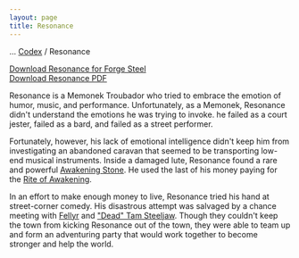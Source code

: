 ```yaml
---
layout: page
title: Resonance
---
```

<span class="breadcrumbs" markdown="1">... [Codex](/codex) / Resonance</span>

<div class="download-container"><a class="download-file" href="/assets/forge-steel/Resonance.drawsteel-hero"><span class="download-icon"><i class="fa fa-download"></i></span><span class="download-text">Download Resonance for Forge Steel</span></a></div>

<div class="download-container"><a class="download-file" href="/assets/forge-steel/Resonance.pdf"><span class="download-icon"><i class="fa fa-download"></i></span><span class="download-text">Download Resonance PDF</span></a></div>

Resonance is a Memonek Troubador who tried to embrace the emotion of humor, music, and performance. Unfortunately, as a Memonek, Resonance didn't understand the emotions he was trying to invoke. he failed as a court jester, failed as a bard, and failed as a street performer. 

Fortunately, however, his lack of emotional intelligence didn't keep him from investigating an abandoned caravan that seemed to be transporting low-end musical instruments. Inside a damaged lute, Resonance found a rare and powerful [Awakening Stone](/codex/items/awakening-stone). He used the last of his money paying for the [Rite of Awakening](/codex/the-rite-of-awakening).

In an effort to make enough money to live, Resonance tried his hand at street-corner comedy. His disastrous attempt was salvaged by a chance meeting with [Fellyr](/codex/characters/fellyr) and ["Dead" Tam Steeljaw](/codex/characters/dead-tam-stelljaw). Though they couldn't keep the town from kicking Resonance out of the town, they were able to team up and form an adventuring party that would work together to become stronger and help the world.